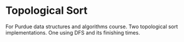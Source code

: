 # Topological Sort
For Purdue data structures and algorithms course. Two topological sort implementations. One using DFS and its finishing times.